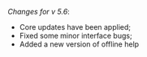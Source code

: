 _Changes for v 5.6_:
- Core updates have been applied;
- Fixed some minor interface bugs;
- Added a new version of offline help
